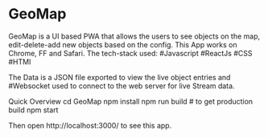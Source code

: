 # GeoMap
GeoMap is a UI based PWA that allows the users to see objects on the map, edit-delete-add new objects based on the config.
This App works on Chrome, FF and Safari.
The tech-stack used:
#Javascript #ReactJs #CSS #HTMl 

The Data is a JSON file exported to view the live object entries and #Websocket used to connect to the web server for live Stream data.

Quick Overview
cd GeoMap
npm install
npm run build # to get production build
npm start

Then open http://localhost:3000/ to see this app.
